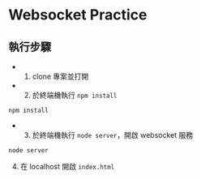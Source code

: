 # Websocket Practice

## 執行步驟
- 1. clone 專案並打開

- 2. 於終端機執行 `npm install`
```
npm install
```
- 3. 於終端機執行 `node server`，開啟 websocket 服務
```
node server
```

4. 在 localhost 開啟 `index.html`